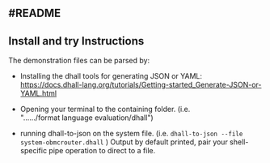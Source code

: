 #README
------------------------------------------------------

## Install and try Instructions

The demonstration files can be parsed by:

   - Installing the dhall tools for generating JSON or YAML:
     https://docs.dhall-lang.org/tutorials/Getting-started_Generate-JSON-or-YAML.html

   - Opening your terminal to the containing folder.
     (i.e. "....../format language evaluation/dhall")

   - running dhall-to-json on the system file.
     (i.e.  `dhall-to-json --file system-obmcrouter.dhall` )
     Output by default printed,  pair your shell-specific 
     pipe operation to direct to a file.
